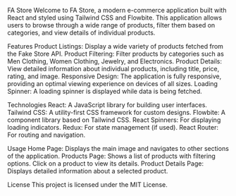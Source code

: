 FA Store
Welcome to FA Store, a modern e-commerce application built with React and styled using Tailwind CSS and Flowbite. This application allows users to browse through a wide range of products, filter them based on categories, and view details of individual products.

Features
Product Listings: Display a wide variety of products fetched from the Fake Store API.
Product Filtering: Filter products by categories such as Men Clothing, Women Clothing, Jewelry, and Electronics.
Product Details: View detailed information about individual products, including title, price, rating, and image.
Responsive Design: The application is fully responsive, providing an optimal viewing experience on devices of all sizes.
Loading Spinner: A loading spinner is displayed while data is being fetched.

Technologies
React: A JavaScript library for building user interfaces.
Tailwind CSS: A utility-first CSS framework for custom designs.
Flowbite: A component library based on Tailwind CSS.
React Spinners: For displaying loading indicators.
Redux: For state management (if used).
React Router: For routing and navigation.

Usage
Home Page: Displays the main image and navigates to other sections of the application.
Products Page: Shows a list of products with filtering options. Click on a product to view its details.
Product Details Page: Displays detailed information about a selected product.

License
This project is licensed under the MIT License.